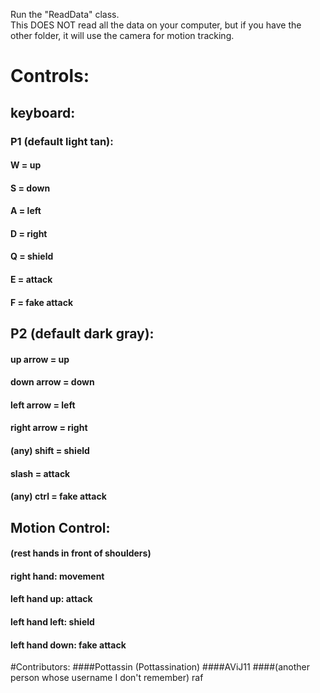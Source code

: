 Run the "ReadData" class.  
This DOES NOT read all the data on your computer, but if you have the other folder, it will use the camera for motion tracking.  
  
# Controls:
## keyboard:
### P1 (default light tan):  
#### W = up  
#### S = down  
#### A = left  
#### D = right  
#### Q = shield  
#### E = attack  
#### F = fake attack  
## P2 (default dark gray):  
#### up arrow = up  
#### down arrow = down  
#### left arrow = left  
#### right arrow = right  
#### (any) shift = shield  
#### slash = attack  
#### (any) ctrl = fake attack  
## Motion Control:  
#### (rest hands in front of shoulders)  
#### right hand: movement  
#### left hand up: attack  
#### left hand left: shield  
#### left hand down: fake attack  
  
  

#Contributors:
####Pottassin (Pottassination)
####AViJ11
####(another person whose username I don't remember) raf
